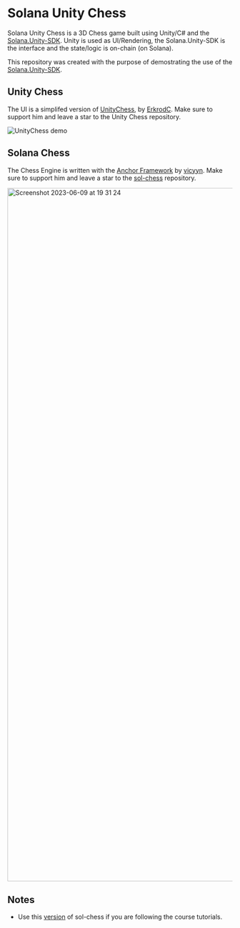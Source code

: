 # Solana Unity Chess

Solana Unity Chess is a 3D Chess game built using Unity/C# and the [Solana.Unity-SDK](https://github.com/magicblock-labs/Solana.Unity-SDK).
Unity is used as UI/Rendering, the Solana.Unity-SDK is the interface and the state/logic is on-chain (on Solana).

This repository was created with the purpose of demostrating the use of the [Solana.Unity-SDK](https://solana.unity-sdk.gg/).

## Unity Chess

The UI is a simplifed version of [UnityChess](https://github.com/ErkrodC/UnityChess), by [ErkrodC](https://github.com/ErkrodC). Make sure to support him and leave a star to the Unity Chess repository.

![UnityChess demo](https://media.githubusercontent.com/media/ErkrodC/UnityChess/development/UnityChess.gif)


## Solana Chess

The Chess Engine is written with the [Anchor Framework](https://www.anchor-lang.com/) by [vicyyn](https://github.com/vicyyn). Make sure to support him and leave a star to the [sol-chess](https://github.com/vicyyn/sol-chess) repository.

<img width="1554" alt="Screenshot 2023-06-09 at 19 31 24" src="https://github.com/magicblock-labs/Solana-Unity-Chess/assets/12031208/d4aa9994-e6c0-4da6-bfe3-eae821b29e60">


## Notes

- Use this [version](https://github.com/magicblock-labs/sol-chess) of sol-chess if you are following the course tutorials. 
